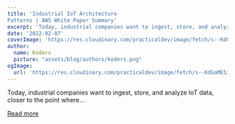 ```yaml
---
title: 'Industrial IoT Architecture
Patterns | AWS White Paper Summary'
excerpt: 'Today, industrial companies want to ingest, store, and analyze IoT data, closer to the point where...'
date: '2022-02-07'
coverImage: 'https://res.cloudinary.com/practicaldev/image/fetch/s--KdGaME53--/c_imagga_scale,f_auto,fl_progressive,h_420,q_auto,w_1000/https://dev-to-uploads.s3.amazonaws.com/uploads/articles/uksopmq6ax1hm0u1u2jd.png'
author:
  name: Koders
  picture: "assets/blog/authors/koders.png"
ogImage:
  url: 'https://res.cloudinary.com/practicaldev/image/fetch/s--KdGaME53--/c_imagga_scale,f_auto,fl_progressive,h_420,q_auto,w_1000/https://dev-to-uploads.s3.amazonaws.com/uploads/articles/uksopmq6ax1hm0u1u2jd.png'
---
```


Today, industrial companies want to ingest, store, and analyze IoT data, closer to the point where...

[Read more](https://dev.to/awsmenacommunity/industrial-iot-architecturepatterns-aws-white-paper-summary-4b6g)
